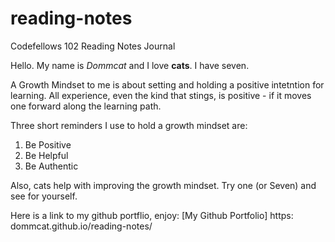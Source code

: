 # reading-notes

Codefellows 102 Reading Notes Journal


Hello. My name is *Dommcat* and I love **cats**. I have seven. 

A Growth Mindset to me is about setting and holding a positive intetntion for learning. All experience, even the kind that stings, is positive - if it moves one forward along the learning path.    

Three short reminders I use to hold a growth mindset are: 

1) Be Positive 
2) Be Helpful 
3) Be Authentic 

Also, cats help with improving the growth mindset. Try one (or Seven) and see for yourself. 

Here is a link to my github portflio, enjoy: [My Github Portfolio] https: dommcat.github.io/reading-notes/

 
